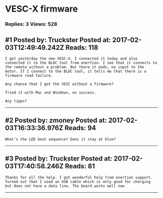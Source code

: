 # VESC-X firmware

### Replies: 3 Views: 528

## \#1 Posted by: Truckster Posted at: 2017-02-03T12:49:49.242Z Reads: 118

```
I got yesterday the new VESC-X. I connected it today and also connected it to the BLDC tool from enertion. I see that it connects to the remote without a problem. But there it ends, no input to the motor. If I connect to the BLDC tool, it tells me that there is a firmware read failure.

Any chance that I got the VESC without a firmware? 

Tried it with Mac and Windows, no success.

Any tipps?
```

---
## \#2 Posted by: zmoney Posted at: 2017-02-03T16:33:36.976Z Reads: 94

```
What's the LED boot sequence? Does it stay at blue?
```

---
## \#3 Posted by: Truckster Posted at: 2017-02-03T17:40:58.246Z Reads: 81

```
Thanks for all the help. I got wonderful help from enertion support. Turned out that I used an USB cable which is only good for charging but does not have a data line. The board works well now
```

---
